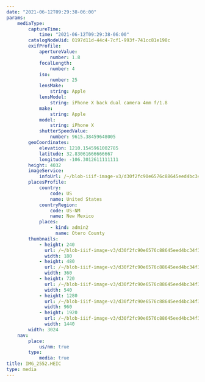 ```yaml
---
date: "2021-06-12T09:29:38-06:00"
params:
    mediaType:
        captureTime:
            time: "2021-06-12T09:29:38-06:00"
        catalogNodeUid: 0197d11d-44c4-7cf1-993f-741cc81e198c
        exifProfile:
            apertureValue:
                number: 1.8
            focalLength:
                number: 4
            iso:
                number: 25
            lensMake:
                string: Apple
            lensModel:
                string: iPhone X back dual camera 4mm f/1.8
            make:
                string: Apple
            model:
                string: iPhone X
            shutterSpeedValue:
                number: 9615.38459648005
        geoCoordinates:
            elevation: 1210.1545961002785
            latitude: 32.83061666666667
            longitude: -106.3012611111111
        height: 4032
        imageService:
            infoUrl: /~/blob-iiif-image-v3/d30f2fc90e6576c88645eed4bc34f3855e0bb2cf7d4e7cf8142002253ed78826/info.json
        placesProfile:
            country:
                code: US
                name: United States
            countryRegion:
                code: US-NM
                name: New Mexico
            places:
                - kind: admin2
                  name: Otero County
        thumbnails:
            - height: 240
              url: /~/blob-iiif-image-v3/d30f2fc90e6576c88645eed4bc34f3855e0bb2cf7d4e7cf8142002253ed78826/full/180%2C240/0/default.jpg
              width: 180
            - height: 480
              url: /~/blob-iiif-image-v3/d30f2fc90e6576c88645eed4bc34f3855e0bb2cf7d4e7cf8142002253ed78826/full/360%2C480/0/default.jpg
              width: 360
            - height: 720
              url: /~/blob-iiif-image-v3/d30f2fc90e6576c88645eed4bc34f3855e0bb2cf7d4e7cf8142002253ed78826/full/540%2C720/0/default.jpg
              width: 540
            - height: 1280
              url: /~/blob-iiif-image-v3/d30f2fc90e6576c88645eed4bc34f3855e0bb2cf7d4e7cf8142002253ed78826/full/960%2C1280/0/default.jpg
              width: 960
            - height: 1920
              url: /~/blob-iiif-image-v3/d30f2fc90e6576c88645eed4bc34f3855e0bb2cf7d4e7cf8142002253ed78826/full/1440%2C1920/0/default.jpg
              width: 1440
        width: 3024
    nav:
        place:
            us/nm: true
        type:
            media: true
title: IMG_2552.HEIC
type: media
---
```

